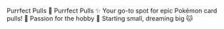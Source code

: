 Purrfect Pulls
🐾 Purrfect Pulls
✨ Your go-to spot for epic Pokémon card pulls!
🎊 Passion for the hobby
📍 Starting small, dreaming big 🐱

<!---
PurrfectPulls/PurrfectPulls is a ✨ special ✨ repository because its `README.md` (this file) appears on your GitHub profile.
You can click the Preview link to take a look at your changes.
--->
